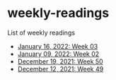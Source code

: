 # weekly-readings
List of weekly readings

* [January 16, 2022: Week 03](2022/2022-01-16-week-03.md)
* [January 09, 2022: Week 02](2022/2022-01-09-week-02.md)
* [December 19, 2021: Week 50](2021/2021-12-19-week-50.md)
* [December 12, 2021: Week 49](2021/2021-12-12-week-49.md)
